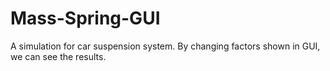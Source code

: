# Mass-Spring-GUI
A simulation for car suspension system. By changing factors shown in GUI, we can see the results.
